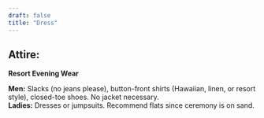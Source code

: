 ```yaml
---
draft: false
title: "Dress"
---
```

## Attire:
**Resort Evening Wear** 
<br>

**Men:**
Slacks (no jeans please), button-front shirts (Hawaiian, linen, or resort style), closed-toe shoes.  No jacket necessary.  
**Ladies:** 
Dresses or jumpsuits. Recommend flats since ceremony is on sand. 
